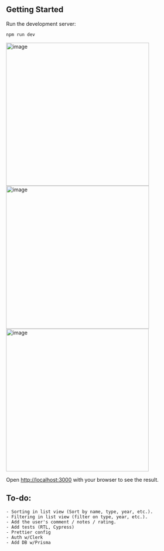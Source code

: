 ## Getting Started

Run the development server:

```bash
npm run dev
```

<img width="390" alt="image" src="https://github.com/carvalhomeo/brewery/assets/48029185/e53eac45-f458-4d52-a362-a0b34f8b4527">
<img width="390" alt="image" src="https://github.com/carvalhomeo/brewery/assets/48029185/5484f1ee-f016-44ab-918d-6d3e439400a5">
<img width="389" alt="image" src="https://github.com/carvalhomeo/brewery/assets/48029185/259b0215-0789-4dfd-8fb1-3ab6efda65ef">




Open [http://localhost:3000](http://localhost:3000) with your browser to see the result.

## To-do:

```
- Sorting in list view (Sort by name, type, year, etc.).
- Filtering in list view (filter on type, year, etc.).
- Add the user's comment / notes / rating.
- Add tests (RTL, Cypress)
- Prettier config
- Auth w/Clerk
- Add DB w/Prisma
```
